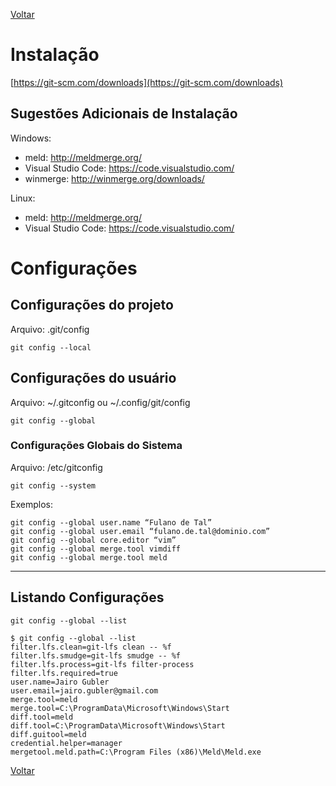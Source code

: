 [Voltar](README.md)

# Instalação

[https://git-scm.com/downloads](https://git-scm.com/downloads)

## Sugestões Adicionais de Instalação

Windows:
 * meld: http://meldmerge.org/
 * Visual Studio Code: https://code.visualstudio.com/
 * winmerge: http://winmerge.org/downloads/

Linux:
 * meld: http://meldmerge.org/
 * Visual Studio Code: https://code.visualstudio.com/

# Configurações

## Configurações do projeto

Arquivo: .git/config

```
git config --local
```

## Configurações do usuário

Arquivo: ~/.gitconfig ou ~/.config/git/config

```
git config --global
```

### Configurações Globais do Sistema

Arquivo: /etc/gitconfig 

```
git config --system
```

Exemplos:

```
git config --global user.name “Fulano de Tal”
git config --global user.email “fulano.de.tal@dominio.com”
git config --global core.editor “vim”
git config --global merge.tool vimdiff
git config --global merge.tool meld
```

----
## Listando Configurações

```
git config --global --list
```

```
$ git config --global --list
filter.lfs.clean=git-lfs clean -- %f
filter.lfs.smudge=git-lfs smudge -- %f
filter.lfs.process=git-lfs filter-process
filter.lfs.required=true
user.name=Jairo Gubler
user.email=jairo.gubler@gmail.com
merge.tool=meld
merge.tool=C:\ProgramData\Microsoft\Windows\Start
diff.tool=meld
diff.tool=C:\ProgramData\Microsoft\Windows\Start
diff.guitool=meld
credential.helper=manager
mergetool.meld.path=C:\Program Files (x86)\Meld\Meld.exe
```

[Voltar](README.md)